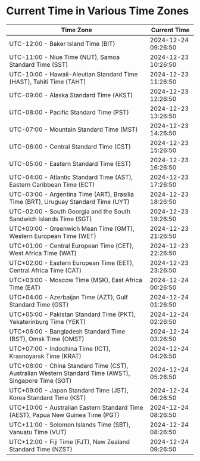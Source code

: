 # Current Time in Various Time Zones

| Time Zone | Current Time |
|-----------|--------------|
| UTC-12:00 - Baker Island Time (BIT) | 2024-12-24 09:26:50 |
| UTC-11:00 - Niue Time (NUT), Samoa Standard Time (SST) | 2024-12-23 10:26:50 |
| UTC-10:00 - Hawaii-Aleutian Standard Time (HAST), Tahiti Time (TAHT) | 2024-12-23 11:26:50 |
| UTC-09:00 - Alaska Standard Time (AKST) | 2024-12-23 12:26:50 |
| UTC-08:00 - Pacific Standard Time (PST) | 2024-12-23 13:26:50 |
| UTC-07:00 - Mountain Standard Time (MST) | 2024-12-23 14:26:50 |
| UTC-06:00 - Central Standard Time (CST) | 2024-12-23 15:26:50 |
| UTC-05:00 - Eastern Standard Time (EST) | 2024-12-23 16:26:50 |
| UTC-04:00 - Atlantic Standard Time (AST), Eastern Caribbean Time (ECT) | 2024-12-23 17:26:50 |
| UTC-03:00 - Argentina Time (ART), Brasília Time (BRT), Uruguay Standard Time (UYT) | 2024-12-23 18:26:50 |
| UTC-02:00 - South Georgia and the South Sandwich Islands Time (SGT) | 2024-12-23 19:26:50 |
| UTC±00:00 - Greenwich Mean Time (GMT), Western European Time (WET) | 2024-12-23 21:26:50 |
| UTC+01:00 - Central European Time (CET), West Africa Time (WAT) | 2024-12-23 22:26:50 |
| UTC+02:00 - Eastern European Time (EET), Central Africa Time (CAT) | 2024-12-23 23:26:50 |
| UTC+03:00 - Moscow Time (MSK), East Africa Time (EAT) | 2024-12-24 00:26:50 |
| UTC+04:00 - Azerbaijan Time (AZT), Gulf Standard Time (GST) | 2024-12-24 01:26:50 |
| UTC+05:00 - Pakistan Standard Time (PKT), Yekaterinburg Time (YEKT) | 2024-12-24 02:26:50 |
| UTC+06:00 - Bangladesh Standard Time (BST), Omsk Time (OMST) | 2024-12-24 03:26:50 |
| UTC+07:00 - Indochina Time (ICT), Krasnoyarsk Time (KRAT) | 2024-12-24 04:26:50 |
| UTC+08:00 - China Standard Time (CST), Australian Western Standard Time (AWST), Singapore Time (SGT) | 2024-12-24 05:26:50 |
| UTC+09:00 - Japan Standard Time (JST), Korea Standard Time (KST) | 2024-12-24 06:26:50 |
| UTC+10:00 - Australian Eastern Standard Time (AEST), Papua New Guinea Time (PGT) | 2024-12-24 08:26:50 |
| UTC+11:00 - Solomon Islands Time (SBT), Vanuatu Time (VUT) | 2024-12-24 08:26:50 |
| UTC+12:00 - Fiji Time (FJT), New Zealand Standard Time (NZST) | 2024-12-24 09:26:50 |
